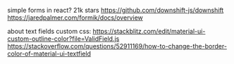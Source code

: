 simple forms in react? 21k stars
https://github.com/downshift-js/downshift
https://jaredpalmer.com/formik/docs/overview

about text fields custom css:
https://stackblitz.com/edit/material-ui-custom-outline-color?file=ValidField.js
https://stackoverflow.com/questions/52911169/how-to-change-the-border-color-of-material-ui-textfield
